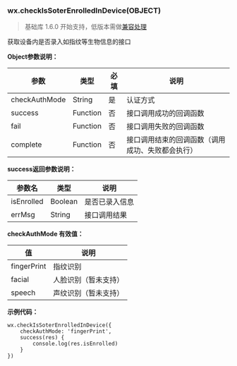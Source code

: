 <!-- https://mp.weixin.qq.com/debug/wxadoc/dev/api/checkIsSoterEnrolledInDevice.html -->

### wx.checkIsSoterEnrolledInDevice(OBJECT)

> 基础库 1.6.0 开始支持，低版本需做[兼容处理](https://mp.weixin.qq.com/debug/wxadoc/dev/framework/compatibility.html)

获取设备内是否录入如指纹等生物信息的接口

**Object参数说明：**

  参数            |  类型       |  必填 |  说明                       
------------------|-------------|-------|-----------------------------
  checkAuthMode   |  String     |  是   |  认证方式                   
  success         |  Function   |  否   |  接口调用成功的回调函数     
  fail            |  Function   |  否   |  接口调用失败的回调函数     
  complete        |  Function   |  否   |接口调用结束的回调函数（调用成功、失败都会执行）

**success返回参数说明：**

  参数名       |  类型      |  说明      
---------------|------------|------------
  isEnrolled   |  Boolean   |是否已录入信息
  errMsg       |  String    |接口调用结果

**checkAuthMode 有效值：**

  值            |  说明         
----------------|---------------
  fingerPrint   |  指纹识别     
  facial        |人脸识别（暂未支持）
  speech        |声纹识别（暂未支持）

**示例代码：**

    wx.checkIsSoterEnrolledInDevice({
        checkAuthMode: 'fingerPrint',
        success(res) {
            console.log(res.isEnrolled)
        }
    })
